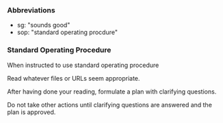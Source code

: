 ### Abbreviations

- sg: "sounds good"
- sop: "standard operating procdure"

### Standard Operating Procedure

When instructed to use standard operating procedure

Read whatever files or URLs seem appropriate.

After having done your reading, formulate a plan with clarifying questions.

Do not take other actions until clarifying questions are answered and the plan is approved.

